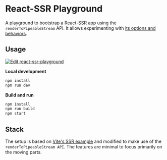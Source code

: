 # React-SSR Playground

A playground to bootstrap a React-SSR app using the `renderToPipeableStream` API. It allows
experimenting with [its options and behaviors][react-docs].

## Usage

[![Edit react-ssr-playground](https://codesandbox.io/static/img/play-codesandbox.svg)](https://codesandbox.io/s/github/sthzg/React-SSR-Playground/tree/main/?fontsize=14&hidenavigation=1)

**Local development**

```bash
npm install
npm run dev
```

**Build and run**

```bash
npm install
npm run build
npm start
```

## Stack

The setup is based on [Vite's SSR example][vite-example] and modified to make use of the
`renderToPipeableStream API`. The features are minimal to focus primarily on the moving parts.

[vite-example]: https://github.com/vitejs/vite-plugin-react/tree/main/playground/ssr-react
[react-docs]: https://react.dev/reference/react-dom/server/renderToPipeableStream

